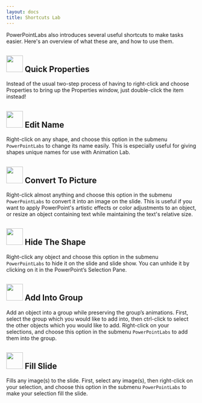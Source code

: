 ```yaml
---
layout: docs
title: Shortcuts Lab
---
```


PowerPointLabs also introduces several useful shortcuts to make tasks easier. Here's an overview of what these are, and how to use them.

## <img src="{{ site.baseurl }}/img/docs/shortcuts-lab/image_0.png" width="44"> Quick Properties

Instead of the usual two-step process of having to right-click and choose Properties to bring up the Properties window, just double-click the item instead!

## <img src="{{ site.baseurl }}/img/docs/shortcuts-lab/image_1.png" width="44"> Edit Name

Right-click on any shape, and choose this option in the submenu `PowerPointLabs` to change its name easily. This is especially useful for giving shapes unique names for use with Animation Lab.

## <img src="{{ site.baseurl }}/img/docs/shortcuts-lab/image_4.png" width="44"> Convert To Picture

Right-click almost anything and choose this option in the submenu `PowerPointLabs` to convert it into an image on the slide. This is useful if you want to apply PowerPoint's artistic effects or color adjustments to an object, or resize an object containing text while maintaining the text's relative size.

## <img src="{{ site.baseurl }}/img/docs/shortcuts-lab/image_6.png" width="44"> Hide The Shape

Right-click any object and choose this option in the submenu `PowerPointLabs` to hide it on the slide and slide show. You can unhide it by clicking on it in the PowerPoint’s Selection Pane.

## <img src="{{ site.baseurl }}/img/docs/shortcuts-lab/image_5.png" width="44"> Add Into Group

Add an object into a group while preserving the group’s animations. First, select the group which you would like to add into, then ctrl-click to select the other objects which you would like to add. Right-click on your selections, and choose this option in the submenu `PowerPointLabs` to add them into the group.

## <img src="{{ site.baseurl }}/img/docs/shortcuts-lab/image_7.png" width="44"> Fill Slide

Fills any image(s) to the slide. First, select any image(s), then right-click on your selection, and choose this option in the submenu `PowerPointLabs` to make your selection fill the slide.
